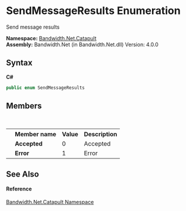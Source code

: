 ﻿# SendMessageResults Enumeration
 

Send message results

**Namespace:**&nbsp;<a href ="N_Bandwidth_Net_Catapult.md">Bandwidth.Net.Catapult</a><br />**Assembly:**&nbsp;Bandwidth.Net (in Bandwidth.Net.dll) Version: 4.0.0

## Syntax

**C#**<br />
``` C#
public enum SendMessageResults
```


## Members
&nbsp;<table><tr><th></th><th>Member name</th><th>Value</th><th>Description</th></tr><tr><td /><td target="F:Bandwidth.Net.Catapult.SendMessageResults.Accepted">**Accepted**</td><td>0</td><td>Accepted</td></tr><tr><td /><td target="F:Bandwidth.Net.Catapult.SendMessageResults.Error">**Error**</td><td>1</td><td>Error</td></tr></table>

## See Also


#### Reference
<a href ="N_Bandwidth_Net_Catapult.md">Bandwidth.Net.Catapult Namespace</a><br />